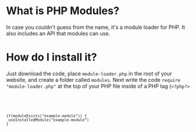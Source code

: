 <h1>What is PHP Modules?</h1>
<p>In case you couldn't guess from the name, it's a module loader for PHP. It also includes an API that modules can use.</p>

<h1>How do I install it?</h1>
<p>Just download the code, place <code>module-loader.php</code> in the root of your website, and create a folder called <code>modules</code>. Next write the code <code>require &quot;module-loader.php&quot;</code> at the top of your PHP file inside of a PHP tag (<code>&lt;?php?&gt;</code). This will require the module loader to be loaded so that you can load modules and your modules can use the API. When your ready to load a module, just type the following code into your PHP file:</p>
<br>
<p>
<code>
if(moduleExists(&quot;example-module&quot;)) {<br>&nbsp;useInstalledModule(&quot;example-module&quot;)<br>}</p>
